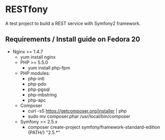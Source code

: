 RESTfony
=========

A test project to build a REST service with Symfony2 framework.

Requirements / Install guide on Fedora 20
-------------------------------------------

* Nginx >= 1.4.7
  * yum install nginx
  * PHP >= 5.5.0
    * yum install php-fpm
  * PHP modules:
    * php-intl
    * php-pdo
    * php-pgsql
    * php-mbstring
    * php-apc
  * Composer
    * curl -sS https://getcomposer.org/installer | php 
    * sudo mv composer.phar /usr/local/bin/composer
  * Symfony >= 2.5.x
    * composer create-project symfony/framework-standard-edition {PATH/} "2.5.*"
